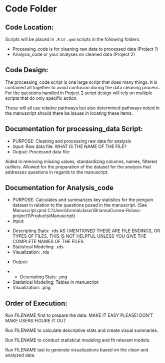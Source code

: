 # Code Folder

## Code Location:

Scripts will be placed in `.R` or `.qmd` scripts in the following folders:

- Processing_code is for cleaning raw data to processed data (Project 1)
- Analysis_code or your analyses on cleaned data (Project 2)


## Code Design:

The processing_code script is one large script that does many things. It is contained all together to avoid confusion during the data cleaning process. For the questions handled in Project 2 script design will rely on multiple scripts that do only specific action. 

These will all use relative pathways but also determined pathways noted in the manuscript should there be issues in locating these items. 

## Documentation for processing_data Script:

* PURPOSE: Cleaning and processing raw data for analysis
* Input: Raw data file:  WHAT IS THE NAME OF THE FILE?
* Output: Processed data file:

Aided in removing missing values, standardizing columns, names, filtered outliers. Allowed for the preparation of the dataset for the analysis that addresses questions in regards to the manuscript. 

## Documentation for Analysis_code

* PURPOSE: Calculates and summarizes key statistics for the penguin dataset in relation to the questions posed in the manuscript. (See Manuscript.qmd C:\Users\brnna\classr\BriannaCorrea-Rclass-project1\Products\Manuscript)
* Input:
- Descripting Stats: .rds   AS I MENTIONED THESE ARE FILE ENDINGS, OR TYPES OF FILES. THIS IS NOT HELPFUL UNLESS YOU GIVE THE COMPLETE NAMES OF THE FILES. 
- Statistical Modeling: .rds
- Visualization: .rds
* Output:
- - Descripting Stats: .png
- Statistical Modeling: Tables in manuscript
- Visualization: .png

## Order of Execution:

Run FILENAME first to prepare the data.  MAKE IT EASY PLEASE! DONʻT MAKE USERS FIGURE IT OUT

Run FILENAME to calculate descriptive stats and create visual summaries.

Run FILENAME to conduct statistical modeling and fit relevant models.

Run FILENAME last to generate visualizations based on the clean and analyzed data.

